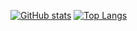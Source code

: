 [![GitHub stats](https://github-readme-stats.vercel.app/api?username=rudynakodach)](https://github.com/anuraghazra/github-readme-stats)
[![Top Langs](https://github-readme-stats.vercel.app/api/top-langs/?username=rudynakodach&theme=dark)](https://github.com/anuraghazra/github-readme-stats)

